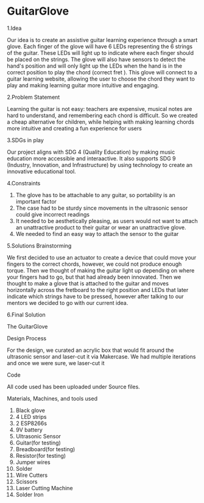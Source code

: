 # GuitarGlove
1.Idea

Our idea is to create an assistive guitar learning experience through a smart glove. Each finger of the glove will have 6 LEDs representing the 6 strings of the guitar. These LEDs will light up to indicate where each finger should be placed on the strings. The glove will also have sensors to detect the hand's position and will only light up the LEDs when the hand is in the correct position to play the chord (correct fret ). This glove will connect to a guitar learning website, allowing the user to choose the chord they want to play and making learning guitar more intuitive and engaging.

2.Problem Statement

Learning the guitar is not easy: teachers are expensive, musical notes are hard to understand, and remembering each chord is difficult. So we created a cheap alternative for children, while helping with making learning chords more intuitive and creating a fun experience for users

3.SDGs in play

Our project aligns with SDG 4 (Quality Education) by making music education more accessible and interaactive. It also supports SDG 9 (Industry, Innovation, and Infrastructure) by using technology to create an innovative educational tool.

4.Constraints

1. The glove has to be attachable to any guitar, so portability is an important factor
2. The case had to be sturdy since movements in the ultrasonic sensor could give incorrect readings
3. It needed to be aesthetically pleasing, as users would not want to attach an unattractive product to their guitar or wear an unattractive glove.
4. We needed to find an easy way to attach the sensor to the guitar

5.Solutions Brainstorming

We first decided to use an actuator to create a device that could move your fingers to the correct chords, however, we could not produce enough torque. Then we thought of making the guitar light up depending on where your fingers had to go, but that had already been innovated. Then we thought to make a glove that is attached to the guitar and moves horizontally across the fretboard to the right position and LEDs that later indicate which strings have to be pressed, however after talking to our mentors we decided to go with our current idea.

6.Final Solution

The GuitarGlove

Design Process

For the design, we curated an acrylic box that would fit around the ultrasonic sensor and laser-cut it via Makercase. We had multiple iterations and once we were sure, we laser-cut it

Code

All code used has been uploaded under Source files.

Materials, Machines, and tools used
1. Black glove
2. 4 LED strips
3. 2 ESP8266s
4. 9V battery
5. Ultrasonic Sensor
6. Guitar(for testing)
7. Breadboard(for testing)
8. Resistor(for testing)
9. Jumper wires
10. Solder
11. Wire Cutters
12. Scissors
13. Laser Cutting Machine
14. Solder Iron
